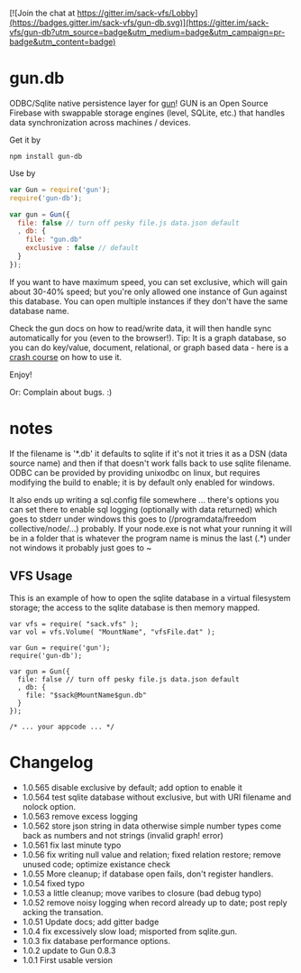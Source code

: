 
[![Join the chat at https://gitter.im/sack-vfs/Lobby](https://badges.gitter.im/sack-vfs/gun-db.svg)](https://gitter.im/sack-vfs/gun-db?utm_source=badge&utm_medium=badge&utm_campaign=pr-badge&utm_content=badge)

# gun.db
ODBC/Sqlite native persistence layer for [gun](https://github.com/amark/gun)! GUN is an Open Source Firebase with swappable storage engines (level, SQLite, etc.) that handles data synchronization across machines / devices.


Get it by

`npm install gun-db`

Use by

```javascript
var Gun = require('gun');
require('gun-db');

var gun = Gun({
  file: false // turn off pesky file.js data.json default
  , db: {
    file: "gun.db"
    exclusive : false // default
  }
});
```

If you want to have maximum speed, you can set exclusive, which will gain about 30-40% speed; but you're only allowed one instance of Gun against this database.
You can open multiple instances if they don't have the same database name.

Check the gun docs on how to read/write data, it will then handle sync automatically for you (even to the browser!). Tip: It is a graph database, so you can do key/value, document, relational, or graph based data - here is a [crash course](https://github.com/amark/gun/wiki/graphs) on how to use it.

Enjoy!

Or: Complain about bugs. :)


# notes
   If the filename is '*.db' it defaults to sqlite if it's not it tries it as a DSN (data source name) and then if that doesn't work falls back to use sqlite filename.
   ODBC can be provided by providing unixodbc on linux, but requires modifying the build to enable; it  is by default only enabled for windows.

   It also ends up writing a sql.config file somewhere ... there's options you can set there to enable sql logging (optionally with data returned) which goes to stderr
     under windows this goes to (/programdata/freedom collective/node/...) probably.  If your node.exe is not what your running it will be in a folder that is whatever the program name is minus the last (.*)
     under not windows it probably just goes to ~
     
## VFS Usage

This is an example of how to open the sqlite database in a virtual filesystem storage; the access to the sqlite database 
is then memory mapped.

```
var vfs = require( "sack.vfs" );
var vol = vfs.Volume( "MountName", "vfsFile.dat" );

var Gun = require('gun');
require('gun-db');

var gun = Gun({
  file: false // turn off pesky file.js data.json default
  , db: {
    file: "$sack@MountName$gun.db"
  }
});

/* ... your appcode ... */

```


# Changelog
- 1.0.565 disable exclusive by default; add option to enable it
- 1.0.564 test sqlite database without exclusive, but with URI filename and nolock option.
- 1.0.563 remove excess logging
- 1.0.562 store json string in data  otherwise simple number types come back as numbers and not strings (invalid graph! error)
- 1.0.561 fix last minute typo
- 1.0.56 fix writing null value and relation; fixed relation restore; remove unused code; optimize existance check
- 1.0.55 More cleanup; if database open fails, don't register handlers.
- 1.0.54 fixed typo
- 1.0.53 a little cleanup; move varibes to closure (bad debug typo)
- 1.0.52 remove noisy logging when record already up to date; post reply acking the transation.
- 1.0.51 Update docs; add gitter badge
- 1.0.4 fix excessively slow load; misported from sqlite.gun.
- 1.0.3 fix database performance options.
- 1.0.2 update to Gun 0.8.3
- 1.0.1 First usable version

